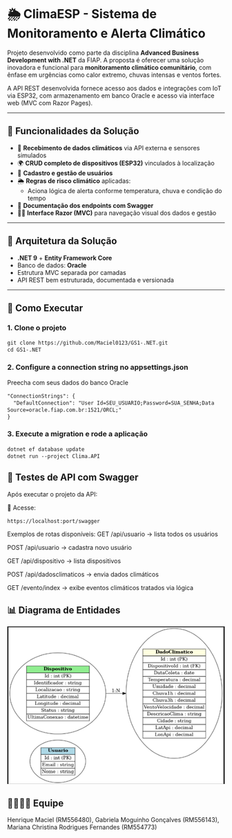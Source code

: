 # 🌦️ ClimaESP - Sistema de Monitoramento e Alerta Climático

Projeto desenvolvido como parte da disciplina **Advanced Business Development with .NET** da FIAP. A proposta é oferecer uma solução inovadora e funcional para **monitoramento climático comunitário**, com ênfase em urgências como calor extremo, chuvas intensas e ventos fortes. 

A API REST desenvolvida fornece acesso aos dados e integrações com IoT via ESP32, com armazenamento em banco Oracle e acesso via interface web (MVC com Razor Pages).

---

## 🚀 Funcionalidades da Solução

- 📡 **Recebimento de dados climáticos** via API externa e sensores simulados
- 🌍 **CRUD completo de dispositivos (ESP32)** vinculados à localização
- 👥 **Cadastro e gestão de usuários**
- 🌦️ **Regras de risco climático** aplicadas:
  - Aciona lógica de alerta conforme temperatura, chuva e condição do tempo
- 🧾 **Documentação dos endpoints com Swagger**
- 🧑‍💻 **Interface Razor (MVC)** para navegação visual dos dados e gestão

---

## 🧱 Arquitetura da Solução

- **.NET 9** + **Entity Framework Core**
- Banco de dados: **Oracle**
- Estrutura MVC separada por camadas
- API REST bem estruturada, documentada e versionada

---

## 🔧 Como Executar

### 1. Clone o projeto

```
git clone https://github.com/Maciel0123/GS1-.NET.git
cd GS1-.NET
```
### 2. Configure a connection string no appsettings.json

Preecha com seus dados do banco Oracle
```
"ConnectionStrings": {
  "DefaultConnection": "User Id=SEU_USUARIO;Password=SUA_SENHA;Data Source=oracle.fiap.com.br:1521/ORCL;"
}
```
### 3. Execute a migration e rode a aplicação
```
dotnet ef database update
dotnet run --project Clima.API
```
## 🧪 Testes de API com Swagger
Após executar o projeto da API:

📌 Acesse:
```
https://localhost:port/swagger
```
Exemplos de rotas disponíveis:
GET /api/usuario → lista todos os usuários

POST /api/usuario → cadastra novo usuário

GET /api/dispositivo → lista dispositivos

POST /api/dadosclimaticos → envia dados climáticos

GET /evento/index → exibe eventos climáticos tratados via lógica

## 📊 Diagrama de Entidades

![Diagrama ER](Entidades.png)

## 👨‍👩‍👧‍👦 Equipe
Henrique Maciel (RM556480),
Gabriela Moguinho Gonçalves (RM556143),
Mariana Christina Rodrigues Fernandes (RM554773)
